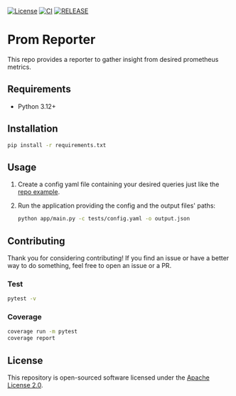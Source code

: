 [![License](https://img.shields.io/badge/License-Apache_2.0-blue.svg)](https://opensource.org/licenses/Apache-2.0)
[![CI](https://github.com/snapp-incubator/prom-reporter/actions/workflows/ci.yml/badge.svg)](https://github.com/snapp-incubator/prom-reporter/actions/workflows/ci.yml)
[![RELEASE](https://github.com/snapp-incubator/prom-reporter/actions/workflows/release.yml/badge.svg)](https://github.com/snapp-incubator/prom-reporter/actions/workflows/release.yml)

# Prom Reporter

This repo provides a reporter to gather insight from desired prometheus metrics.

## Requirements

- Python 3.12+

## Installation

```sh
pip install -r requirements.txt
```

## Usage

1. Create a config yaml file containing your desired queries just like the [repo example](tests/config.yaml).
2. Run the application providing the config and the output files' paths:

    ```sh
    python app/main.py -c tests/config.yaml -o output.json
    ```

## Contributing

Thank you for considering contributing! If you find an issue or have a better way to do something, feel free to open an issue or a PR.

### Test

```sh
pytest -v
```

### Coverage

```bash
coverage run -m pytest
coverage report
```

## License

This repository is open-sourced software licensed under the [Apache License 2.0](https://www.apache.org/licenses/LICENSE-2.0).

